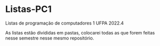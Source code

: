 # Listas-PC1
Listas de programação de computadores 1 UFPA 2022.4


As listas estão divididas em pastas, colocarei todas as que forem feitas nesse semestre nesse mesmo repositório.
